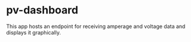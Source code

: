 # pv-dashboard

This app hosts an endpoint for receiving amperage and voltage data and displays it graphically.

